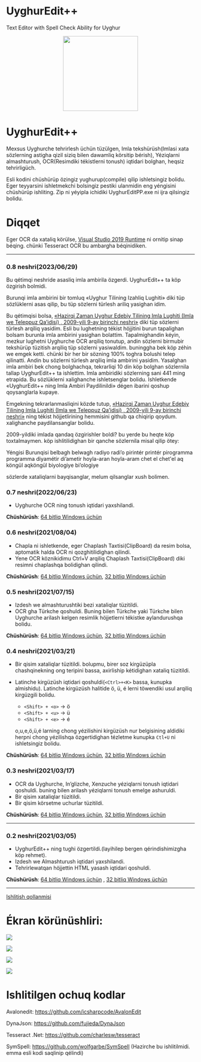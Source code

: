 # UyghurEdit++

Text Editor with Spell Check Ability for Uyghur
<p align="center">
  <img src="./Images/uyghur.png" width="200" height="200"/>
</p>

# UyghurEdit++
Mexsus Uyghurche tehrirlesh üchün tüzülgen, Imla tekshürüsh(Imlasi xata sözlerning astigha qizil siziq bilen dawamliq körsitip bérish), Yéziqlarni almashturush, OCR(Resimdiki tékistlerni tonush) iqtidari bolghan, heqsiz tehrirligüch.


Esli kodini chüshürüp özingiz yughurup(compile) qilip ishletsingiz bolidu. Eger teyyarsini ishletmekchi bolsingiz pestiki ulanmidin eng yéngisini chüshürüp ishliting.
Zip ni yéyipla ichidiki UyghurEditPP.exe ni ijra qilsingiz bolidu.

# Diqqet
Eger OCR da xataliq körülse, [ Visual Studio 2019 Runtime](https://support.microsoft.com/en-us/topic/the-latest-supported-visual-c-downloads-2647da03-1eea-4433-9aff-95f26a218cc0) ni ornitip sinap béqing. chünki Tesseract OCR bu ambargha béqinidiken.

<hr></hr>

### 0.8 neshri(2023/06/29)

Bu qétimqi neshride asasliq imla ambirila özgerdi. UyghurEdit++ ta köp özgirish bolmidi.

Burunqi imla ambirini bir tomluq «Uyghur Tilining Izahliq Lughiti» diki tüp sözlüklerni asas qilip, bu tüp sözlerni türlesh ariliq yasighan idim.

Bu qétimqisi bolsa, [«Hazirqi Zaman Uyghur Edebiy Tilining Imla Lughiti (Imla we Teleppuz Qa’idisi) , 2009-yili 9-ay birinchi neshri»](https://github.com/gheyret/imlalughet) diki tüp sözlerni türlesh arqiliq yasidim. Esli bu lughetning tékist höjjitini burun tapalighan bolsam burunla imla ambirini yasighan bolattim. Tapalmighandin kéyin, mezkur lughetni Uyghurche OCR arqiliq tonutup, andin sözlerni birmubir tekshürüp tüzitish arqiliq tüp sözlerni yasiwaldim. buninggha bek köp zéhin we emgek ketti. chünki bir her bir sözning 100% toghra bolushi telep qilinatti. Andin bu sözlerni türlesh arqiliq imla ambirini yasidim. Yasalghan imla ambiri bek chong bolghachqa, tekrarliqi 10 din köp bolghan sözlernila tallap UyghurEdit++ ta ishlettim. Imla ambiridiki sözlerning sani 441 ming etrapida. Bu sözlüklerni xalighanche ishletsenglar bolidu. Ishletkende «UyghurEdit++ ning Imla Ambiri Paydilinildi» dégen ibarini qoshup qoysanglarla kupaye.

Emgekning tekrarlanmasliqini közde tutup, [«Hazirqi Zaman Uyghur Edebiy Tilining Imla Lughiti (Imla we Teleppuz Qa’idisi) , 2009-yili 9-ay birinchi neshri»](https://github.com/gheyret/imlalughet) ning tékist höjjetlirining hemmisini github qa chiqirip qoydum. xalighanche paydilansanglar bolidu. 

2009-yildiki imlada qandaq özgirishler boldi? bu yerde bu heqte köp toxtalmaymen. köp ishlitilidighan bir qanche sözlernila misal qilip ötey:

Yéngisi	Burunqisi
belbagh	belwagh
radiyo	radi’o
pirintér	printér
pirogramma	programma
diyamétir	di’ametir
hoyla-aran	hoyla-aram
chet el	chet'el
aq köngül		aqköngül
biyologiye	bi’ologiye

sözlerde xataliqlarni bayqisanglar, melum qilsanglar xush bolimen.

### 0.7 neshri(2022/06/23)
   * Uyghurche OCR ning tonush iqtidari yaxshilandi.
   
   **Chüshürüsh**: 
   [64 bitliq Windows üchün](https://github.com/gheyret/UyghurEditPP/releases/download/0.7/UyghurEditPP.zip)

### 0.6 neshri(2021/08/04)
   * Chapla ni ishletkende, eger Chaplash Taxtisi(ClipBoard) da resim bolsa, aptomatik halda OCR ni qozghitilidighan qilindi.
   * Yene OCR köznikidimu Ctrl+V arqiliq Chaplash Taxtisi(ClipBoard) diki resimni chaplashqa bolidighan qilindi.
   
   **Chüshürüsh**: 
   [64 bitliq Windows üchün](https://github.com/gheyret/UyghurEditPP/releases/download/0.6/UyghurEditPP.zip),
   [32 bitliq Windows üchün](https://github.com/gheyret/UyghurEditPP/releases/download/0.6/UyghurEditPP32.zip)


### 0.5 neshri(2021/07/15)
   * Izdesh we almashturushtiki bezi xataliqlar tüzitildi.
   * OCR gha Türkche qoshuldi. Buning bilen Türkche yaki Türkche bilen Uyghurche arilash kelgen resimlik höjjetlerni tékistke aylandurushqa bolidu.
   
   **Chüshürüsh**: 
   [64 bitliq Windows üchün](https://github.com/gheyret/UyghurEditPP/releases/download/0.5/UyghurEditPP.zip),
   [32 bitliq Windows üchün](https://github.com/gheyret/UyghurEditPP/releases/download/0.5/UyghurEditPP32.zip)

### 0.4 neshri(2021/03/21)
   * Bir qisim xataliqlar tüzitildi. bolupmu, birer soz kirgüzüpla chashqinekning ong teripini bassa, axirliship kétidighan xataliq tüzitildi.
   * Latinche kirgüzüsh iqtidari qoshuldi(```<Ctrl>+<K>``` bassa, kunupka almishidu). Latinche kirgüzüsh halitide ö, ü, é lerni töwendiki usul arqiliq kirgüzgili bolidu.    
     * ```<Shift> + <o>``` -> ö         
     * ```<Shift> + <u>``` -> ü
     * ```<Shift> + <e>``` -> é 
     
     o,u,e,ö,ü,é larning chong yézilishini kirgüzüsh nur belgisining aldidiki herpni chong yézilishqa özgertidighan tézletme kunupka ```Ctl+U``` ni ishletsingiz bolidu.     
     
       
   **Chüshürüsh**: 
   [64 bitliq Windows üchün](https://github.com/gheyret/UyghurEditPP/releases/download/0.4/UyghurEditPP.zip),
   [32 bitliq Windows üchün](https://github.com/gheyret/UyghurEditPP/releases/download/0.4/UyghurEditPP32.zip)


### 0.3 neshri(2021/03/17)
   * OCR da Uyghurche, In’glizche, Xenzuche yéziqlarni tonush iqtidari qoshuldi. 
     buning bilen arilash yéziqlarni tonush emelge ashuruldi.
   * Bir qisim xataliqlar tüzitildi.
   * Bir qisim körsetme uchurlar tüzitildi.
       
   **Chüshürüsh**: 
   [64 bitliq Windows üchün](https://github.com/gheyret/UyghurEditPP/releases/download/0.3/UyghurEditPP.zip),
   [32 bitliq Windows üchün](https://github.com/gheyret/UyghurEditPP/releases/download/0.3/UyghurEditPP32.zip)

<hr></hr>

### 0.2 neshri(2021/03/05)
   * UyghurEdit++ ning tughi özgertildi.(layihilep bergen qérindishimizgha köp rehmet).
   * Izdesh we Almashturush iqtidari yaxshilandi.
   * Tehrirlewatqan höjjettin HTML yasash iqtidari qoshuldi.

   **Chüshürüsh**:
   [64 bitliq Windows üchün](https://github.com/gheyret/UyghurEditPP/releases/download/0.2/UyghurEditPP.zip) , [32 bitliq Windows üchün](https://github.com/gheyret/UyghurEditPP/releases/download/0.2/UyghurEditPP32.zip)

<hr></hr>

[Ishlitish qollanmisi](https://github.com/gheyret/UyghurEditPP/wiki/Addiy-Ishlitish-Qollanmisi)


# Ékran körünüshliri:
![](screenshot/uey.png)

![](screenshot/uly.png)

![](screenshot/usy.png)

![](screenshot/ocrnew.png)

# Ishlitilgen ochuq kodlar
Avalonedit: https://github.com/icsharpcode/AvalonEdit

DynaJson: https://github.com/fujieda/DynaJson

Tesseract .Net: https://github.com/charlesw/tesseract

SymSpell: https://github.com/wolfgarbe/SymSpell (Hazirche bu ishlitilmidi. emma esli kodi saqlinip qélindi)
